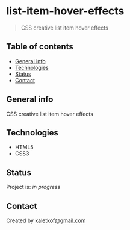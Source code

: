# list-item-hover-effects
> CSS creative list item hover effects

## Table of contents
* [General info](#general-info)
* [Technologies](#technologies)
* [Status](#status)
* [Contact](#contact)

## General info
CSS creative list item hover effects

## Technologies
* HTML5
* CSS3

## Status
Project is: _in progress_

## Contact
Created by kaletkof@gmail.com